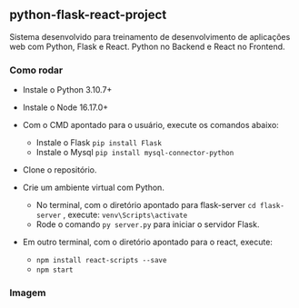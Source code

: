 ## python-flask-react-project

Sistema desenvolvido para treinamento de desenvolvimento de aplicações web com Python, Flask e React. Python no Backend e React no Frontend.

### Como rodar

- Instale o Python 3.10.7+
- Instale o Node 16.17.0+
- Com o CMD apontado para o usuário, execute os comandos abaixo:

  - Instale o Flask `pip install Flask`
  - Instale o Mysql `pip install mysql-connector-python`

- Clone o repositório.
- Crie um ambiente virtual com Python.
  - No terminal, com o diretório apontado para flask-server `cd flask-server` , execute: `venv\Scripts\activate`
  - Rode o comando `py server.py` para iniciar o servidor Flask.
- Em outro terminal, com o diretório apontado para o react, execute:
  - `npm install react-scripts --save`
  - `npm start`

### Imagem

<p align="center">
  <img src="">
</p>
